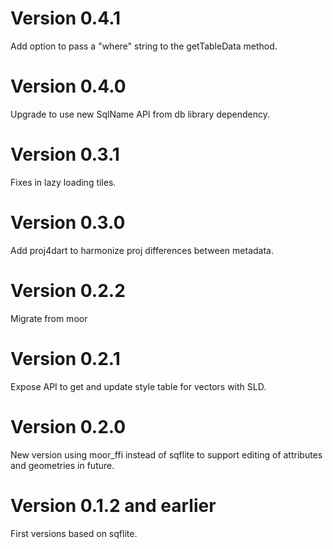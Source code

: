 # Version 0.4.1

Add option to pass a "where" string to the getTableData method.

# Version 0.4.0

Upgrade to use new SqlName API from db library dependency.

# Version 0.3.1

Fixes in lazy loading tiles.

# Version 0.3.0

Add proj4dart to harmonize proj differences between metadata.

# Version 0.2.2

Migrate from moor

# Version 0.2.1

Expose API to get and update style table for vectors with SLD.

# Version 0.2.0

New version using moor_ffi instead of sqflite to support editing of attributes and geometries in future.


# Version 0.1.2 and earlier

First versions based on sqflite.

